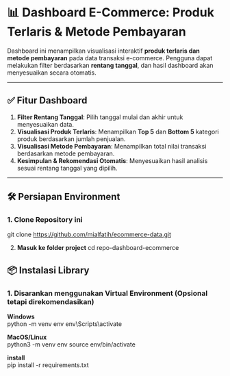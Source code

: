 # 📊 Dashboard E-Commerce: Produk Terlaris & Metode Pembayaran

Dashboard ini menampilkan visualisasi interaktif **produk terlaris dan metode pembayaran** pada data transaksi e-commerce. Pengguna dapat melakukan filter berdasarkan **rentang tanggal**, dan hasil dashboard akan menyesuaikan secara otomatis.

---

## ✅ Fitur Dashboard

1. **Filter Rentang Tanggal**: Pilih tanggal mulai dan akhir untuk menyesuaikan data.
2. **Visualisasi Produk Terlaris**: Menampilkan **Top 5** dan **Bottom 5** kategori produk berdasarkan jumlah penjualan.
3. **Visualisasi Metode Pembayaran**: Menampilkan total nilai transaksi berdasarkan metode pembayaran.
4. **Kesimpulan & Rekomendasi Otomatis**: Menyesuaikan hasil analisis sesuai rentang tanggal yang dipilih.

---

## 🛠️ Persiapan Environment

### 1. **Clone Repository ini**

git clone https://github.com/mialfatih/ecommerce-data.git

2. **Masuk ke folder project**
cd repo-dashboard-ecommerce

## 📦 Instalasi Library

### 1. **Disarankan menggunakan Virtual Environment (Opsional tetapi direkomendasikan)**

**Windows** <br>
python -m venv env
env\Scripts\activate

**MacOS/Linux** <br>
python3 -m venv env
source env/bin/activate

**install** <br>
pip install -r requirements.txt
````
